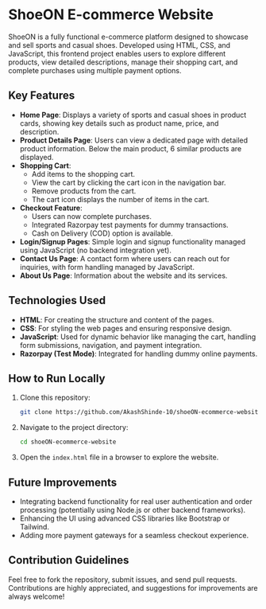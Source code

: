 # ShoeON E-commerce Website

ShoeON is a fully functional e-commerce platform designed to showcase and sell sports and casual shoes. Developed using HTML, CSS, and JavaScript, this frontend project enables users to explore different products, view detailed descriptions, manage their shopping cart, and complete purchases using multiple payment options.

## Key Features

- **Home Page**: Displays a variety of sports and casual shoes in product cards, showing key details such as product name, price, and description.
- **Product Details Page**: Users can view a dedicated page with detailed product information. Below the main product, 6 similar products are displayed.
- **Shopping Cart**:
  - Add items to the shopping cart.
  - View the cart by clicking the cart icon in the navigation bar.
  - Remove products from the cart.
  - The cart icon displays the number of items in the cart.
- **Checkout Feature**:
  - Users can now complete purchases.
  - Integrated Razorpay test payments for dummy transactions.
  - Cash on Delivery (COD) option is available.
- **Login/Signup Pages**: Simple login and signup functionality managed using JavaScript (no backend integration yet).
- **Contact Us Page**: A contact form where users can reach out for inquiries, with form handling managed by JavaScript.
- **About Us Page**: Information about the website and its services.

## Technologies Used

- **HTML**: For creating the structure and content of the pages.
- **CSS**: For styling the web pages and ensuring responsive design.
- **JavaScript**: Used for dynamic behavior like managing the cart, handling form submissions, navigation, and payment integration.
- **Razorpay (Test Mode)**: Integrated for handling dummy online payments.

## How to Run Locally

1. Clone this repository:
   ```bash
   git clone https://github.com/AkashShinde-10/shoeON-ecommerce-website.git
   ```
2. Navigate to the project directory:
   ```bash
   cd shoeON-ecommerce-website
   ```
3. Open the `index.html` file in a browser to explore the website.

## Future Improvements

- Integrating backend functionality for real user authentication and order processing (potentially using Node.js or other backend frameworks).
- Enhancing the UI using advanced CSS libraries like Bootstrap or Tailwind.
- Adding more payment gateways for a seamless checkout experience.

## Contribution Guidelines

Feel free to fork the repository, submit issues, and send pull requests. Contributions are highly appreciated, and suggestions for improvements are always welcome!

